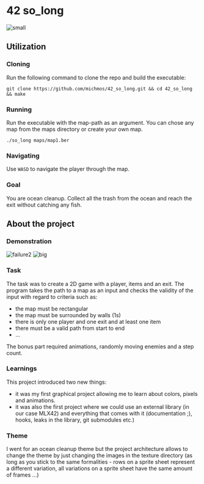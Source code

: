 # 42 so_long
![small](https://github.com/michmos/42_so_long/assets/141367977/1bcc74c1-0c88-4358-b19f-adc4ceb027b0)

## Utilization
### Cloning
Run the following command to clone the repo and build the executable:
```
git clone https://github.com/michmos/42_so_long.git && cd 42_so_long && make
```
### Running
Run the executable with the map-path as an argument. You can chose any map from the maps directory or create your own map.
```
./so_long maps/map1.ber
```
### Navigating
Use `WASD` to navigate the player through the map.
### Goal
You are ocean cleanup. Collect all the trash from the ocean and reach the exit without catching any fish.
## About the project
### Demonstration
![failure2](https://github.com/michmos/42_so_long/assets/141367977/67e4b1aa-3dad-4285-b7fa-bd9a47cdc3ca)
![big](https://github.com/michmos/42_so_long/assets/141367977/536ce841-45ab-40fe-a933-b902c4d04997)
### Task
The task was to create a 2D game with a player, items and an exit. The program takes the path to a map as an input and checks the validity of the input with regard to criteria such as:
* the map must be rectangular
* the map must be surrounded by walls (1s)
* there is only one player and one exit and at least one item
* there must be a valid path from start to end
* ...

The bonus part required animations, randomly moving enemies and a step count.
### Learnings
This project introduced two new things:
* it was my first graphical project allowing me to learn about colors, pixels and animations.
* it was also the first project where we could use an external library (in our case MLX42) and everything that comes with it (documentation ;), hooks, leaks in the library, git submodules etc.)
### Theme
I went for an ocean cleanup theme but the project architecture allows to change the theme by just changing the images in the texture directory (as long as you stick to the same formalities - rows on a sprite sheet represent a different variation, all variations on a sprite sheet have the same amount of frames ...)
